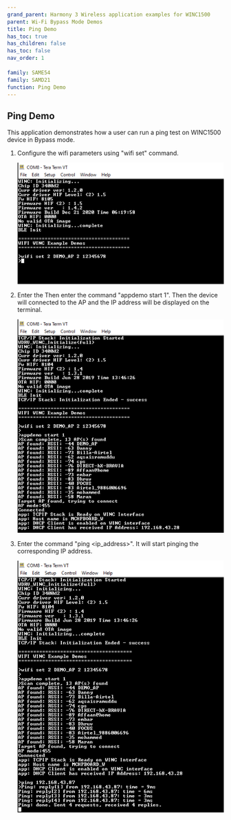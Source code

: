 ```yaml
---
grand_parent: Harmony 3 Wireless application examples for WINC1500
parent: Wi-Fi Bypass Mode Demos
title: Ping Demo
has_toc: true
has_children: false
has_toc: false
nav_order: 1

family: SAME54
family: SAMD21
function: Ping Demo
---
```

## Ping Demo<a name="pingdemo"></a>
This application demonstrates how a user can run a ping test on WINC1500 device in Bypass mode.


1. Configure the wifi parameters using "wifi set" command.

	![](images/wifi_config.png)

2. Enter the Then enter the command "appdemo start 1". Then the device will connected to the AP and the IP address will be displayed on the terminal.

	![](images/ping_bypass_ip.png)

3. Enter the command "ping \<ip_address\>". It will start pinging the corresponding IP address.
	
	![](images/ping_bypass_response.png)



